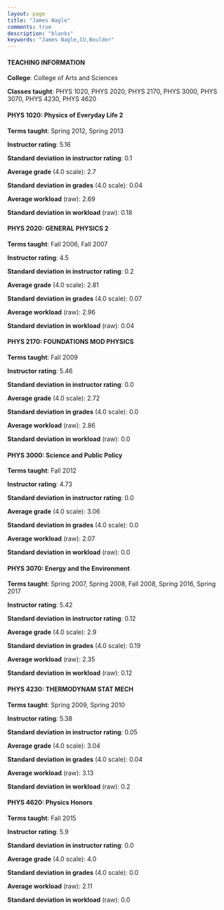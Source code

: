 ```yaml
---
layout: page
title: "James Nagle" 
comments: true
description: "blanks"
keywords: "James Nagle,CU,Boulder"
---
```

<head>
<script src="https://ajax.googleapis.com/ajax/libs/jquery/2.1.3/jquery.min.js"></script>
<script src="https://dl.dropboxusercontent.com/s/pc42nxpaw1ea4o9/highcharts.js?dl=0"></script>
<!-- <script src="../assets/js/highcharts.js"></script> -->
<style type="text/css">@font-face {
	font-family: "Bebas Neue";
	src: url(https://www.filehosting.org/file/details/544349/BebasNeue Regular.otf) format("opentype");
	}
	h1.Bebas { 
		font-family: "Bebas Neue", Verdana, Tahoma;
	}
</style>
</head>
	   
#### TEACHING INFORMATION

**College**: College of Arts and Sciences

**Classes taught**: PHYS 1020, PHYS 2020, PHYS 2170, PHYS 3000, PHYS 3070, PHYS 4230, PHYS 4620

#### PHYS 1020: Physics of Everyday Life 2

**Terms taught**: Spring 2012, Spring 2013

**Instructor rating**: 5.16

**Standard deviation in instructor rating**: 0.1

**Average grade** (4.0 scale): 2.7

**Standard deviation in grades** (4.0 scale): 0.04

**Average workload** (raw): 2.69

**Standard deviation in workload** (raw): 0.18

#### PHYS 2020: GENERAL PHYSICS 2

**Terms taught**: Fall 2006, Fall 2007

**Instructor rating**: 4.5

**Standard deviation in instructor rating**: 0.2

**Average grade** (4.0 scale): 2.81

**Standard deviation in grades** (4.0 scale): 0.07

**Average workload** (raw): 2.96

**Standard deviation in workload** (raw): 0.04

#### PHYS 2170: FOUNDATIONS MOD PHYSICS

**Terms taught**: Fall 2009

**Instructor rating**: 5.46

**Standard deviation in instructor rating**: 0.0

**Average grade** (4.0 scale): 2.72

**Standard deviation in grades** (4.0 scale): 0.0

**Average workload** (raw): 2.86

**Standard deviation in workload** (raw): 0.0

#### PHYS 3000: Science and Public Policy

**Terms taught**: Fall 2012

**Instructor rating**: 4.73

**Standard deviation in instructor rating**: 0.0

**Average grade** (4.0 scale): 3.06

**Standard deviation in grades** (4.0 scale): 0.0

**Average workload** (raw): 2.07

**Standard deviation in workload** (raw): 0.0

#### PHYS 3070: Energy and the Environment

**Terms taught**: Spring 2007, Spring 2008, Fall 2008, Spring 2016, Spring 2017

**Instructor rating**: 5.42

**Standard deviation in instructor rating**: 0.12

**Average grade** (4.0 scale): 2.9

**Standard deviation in grades** (4.0 scale): 0.19

**Average workload** (raw): 2.35

**Standard deviation in workload** (raw): 0.12

#### PHYS 4230: THERMODYNAM STAT MECH

**Terms taught**: Spring 2009, Spring 2010

**Instructor rating**: 5.38

**Standard deviation in instructor rating**: 0.05

**Average grade** (4.0 scale): 3.04

**Standard deviation in grades** (4.0 scale): 0.04

**Average workload** (raw): 3.13

**Standard deviation in workload** (raw): 0.2

#### PHYS 4620: Physics Honors

**Terms taught**: Fall 2015

**Instructor rating**: 5.9

**Standard deviation in instructor rating**: 0.0

**Average grade** (4.0 scale): 4.0

**Standard deviation in grades** (4.0 scale): 0.0

**Average workload** (raw): 2.11

**Standard deviation in workload** (raw): 0.0

